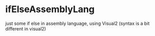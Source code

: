 # ifElseAssemblyLang
just some if else in assembly language, using Visual2 (syntax is a bit different in visual2)
